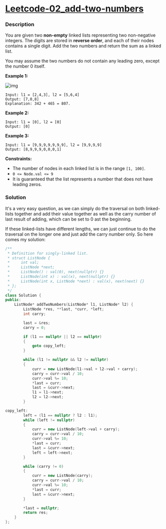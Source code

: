 # [Leetcode-02_add-two-numbers](https://leetcode.com/problems/add-two-numbers/description/)

### Description

You are given two **non-empty** linked lists representing two non-negative integers. The digits are stored in **reverse order**, and each of their nodes contains a single digit. Add the two numbers and return the sum as a linked list.

You may assume the two numbers do not contain any leading zero, except the number 0 itself.

 

**Example 1:**

![img](https://assets.leetcode.com/uploads/2020/10/02/addtwonumber1.jpg)

```
Input: l1 = [2,4,3], l2 = [5,6,4]
Output: [7,0,8]
Explanation: 342 + 465 = 807.
```

**Example 2:**

```
Input: l1 = [0], l2 = [0]
Output: [0]
```

**Example 3:**

```
Input: l1 = [9,9,9,9,9,9,9], l2 = [9,9,9,9]
Output: [8,9,9,9,0,0,0,1]
```

 

**Constraints:**

- The number of nodes in each linked list is in the range `[1, 100]`.
- `0 <= Node.val <= 9`
- It is guaranteed that the list represents a number that does not have leading zeros.

### Solution

It's a very easy question, as we can simply do the traversal on both linked-lists together and add their value together as well as the carry number of last result of adding, which can be set to 0 ast the beginning.

If these linked-lists have different lengths, we can just continue to do the traversal on the longer one and just add the carry number only. So here comes my solution:

```cpp
/**
 * Definition for singly-linked list.
 * struct ListNode {
 *     int val;
 *     ListNode *next;
 *     ListNode() : val(0), next(nullptr) {}
 *     ListNode(int x) : val(x), next(nullptr) {}
 *     ListNode(int x, ListNode *next) : val(x), next(next) {}
 * };
 */
class Solution {
public:
    ListNode* addTwoNumbers(ListNode* l1, ListNode* l2) {
        ListNode *res, **last, *curr, *left;
        int carry;

        last = &res;
        carry = 0;

        if (l1 == nullptr || l2 == nullptr)
        {
            goto copy_left;
        }

        while (l1 != nullptr && l2 != nullptr)
        {
            curr = new ListNode(l1->val + l2->val + carry);
            carry = curr->val / 10;
            curr->val %= 10;
            *last = curr;
            last = &curr->next;
            l1 = l1->next;
            l2 = l2->next;
        }

copy_left:
        left = (l1 == nullptr ? l2 : l1);
        while (left != nullptr)
        {
            curr = new ListNode(left->val + carry);
            carry = curr->val / 10;
            curr->val %= 10;
            *last = curr;
            last = &curr->next;
            left = left->next;
        }

        while (carry != 0)
        {
            curr = new ListNode(carry);
            carry = curr->val / 10;
            curr->val %= 10;
            *last = curr;
            last = &curr->next;
        }

        *last = nullptr;
        return res;
    }
};
```
